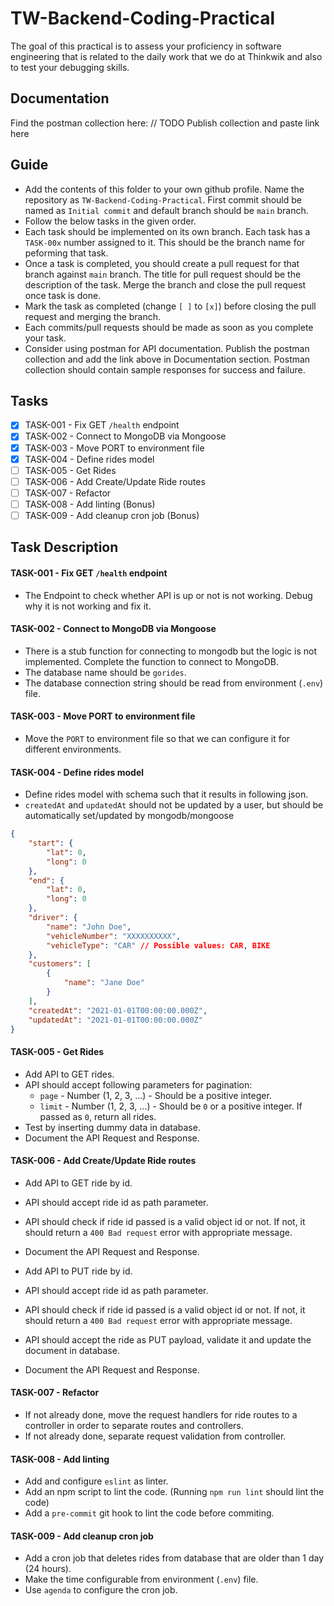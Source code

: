 # TW-Backend-Coding-Practical

The goal of this practical is to assess your proficiency in software engineering that is related to the daily work that we do at Thinkwik and also to test your debugging skills.

## Documentation

Find the postman collection here: // TODO Publish collection and paste link here

## Guide

-   Add the contents of this folder to your own github profile. Name the repository as `TW-Backend-Coding-Practical`. First commit should be named as `Initial commit` and default branch should be `main` branch.
-   Follow the below tasks in the given order.
-   Each task should be implemented on its own branch. Each task has a `TASK-00x` number assigned to it. This should be the branch name for peforming that task.
-   Once a task is completed, you should create a pull request for that branch against `main` branch. The title for pull request should be the description of the task. Merge the branch and close the pull request once task is done.
-   Mark the task as completed (change `[ ]` to `[x]`) before closing the pull request and merging the branch.
-   Each commits/pull requests should be made as soon as you complete your task.
-   Consider using postman for API documentation. Publish the postman collection and add the link above in Documentation section. Postman collection should contain sample responses for success and failure.

## Tasks

-   [x] TASK-001 - Fix GET `/health` endpoint
-   [x] TASK-002 - Connect to MongoDB via Mongoose
-   [x] TASK-003 - Move PORT to environment file
-   [x] TASK-004 - Define rides model
-   [ ] TASK-005 - Get Rides
-   [ ] TASK-006 - Add Create/Update Ride routes
-   [ ] TASK-007 - Refactor
-   [ ] TASK-008 - Add linting (Bonus)
-   [ ] TASK-009 - Add cleanup cron job (Bonus)

## Task Description

#### TASK-001 - Fix GET `/health` endpoint

-   The Endpoint to check whether API is up or not is not working. Debug why it is not working and fix it.

#### TASK-002 - Connect to MongoDB via Mongoose

-   There is a stub function for connecting to mongodb but the logic is not implemented. Complete the function to connect to MongoDB.
-   The database name should be `gorides`.
-   The database connection string should be read from environment (`.env`) file.

#### TASK-003 - Move PORT to environment file

-   Move the `PORT` to environment file so that we can configure it for different environments.

#### TASK-004 - Define rides model

-   Define rides model with schema such that it results in following json.
-   `createdAt` and `updatedAt` should not be updated by a user, but should be automatically set/updated by mongodb/mongoose

```json
{
    "start": {
        "lat": 0,
        "long": 0
    },
    "end": {
        "lat": 0,
        "long": 0
    },
    "driver": {
        "name": "John Doe",
        "vehicleNumber": "XXXXXXXXXX",
        "vehicleType": "CAR" // Possible values: CAR, BIKE
    },
    "customers": [
        {
            "name": "Jane Doe"
        }
    ],
    "createdAt": "2021-01-01T00:00:00.000Z",
    "updatedAt": "2021-01-01T00:00:00.000Z"
}
```

#### TASK-005 - Get Rides

-   Add API to GET rides.
-   API should accept following parameters for pagination:
    -   `page` - Number (1, 2, 3, ...) - Should be a positive integer.
    -   `limit` - Number (1, 2, 3, ...) - Should be `0` or a positive integer. If passed as `0`, return all rides.
-   Test by inserting dummy data in database.
-   Document the API Request and Response.

#### TASK-006 - Add Create/Update Ride routes

-   Add API to GET ride by id.
-   API should accept ride id as path parameter.
-   API should check if ride id passed is a valid object id or not. If not, it should return a `400 Bad request` error with appropriate message.
-   Document the API Request and Response.

-   Add API to PUT ride by id.
-   API should accept ride id as path parameter.
-   API should check if ride id passed is a valid object id or not. If not, it should return a `400 Bad request` error with appropriate message.
-   API should accept the ride as PUT payload, validate it and update the document in database.
-   Document the API Request and Response.

#### TASK-007 - Refactor

-   If not already done, move the request handlers for ride routes to a controller in order to separate routes and controllers.
-   If not already done, separate request validation from controller.

#### TASK-008 - Add linting

-   Add and configure `eslint` as linter.
-   Add an npm script to lint the code. (Running `npm run lint` should lint the code)
-   Add a `pre-commit` git hook to lint the code before commiting.

#### TASK-009 - Add cleanup cron job

-   Add a cron job that deletes rides from database that are older than 1 day (24 hours).
-   Make the time configurable from environment (`.env`) file.
-   Use `agenda` to configure the cron job.
